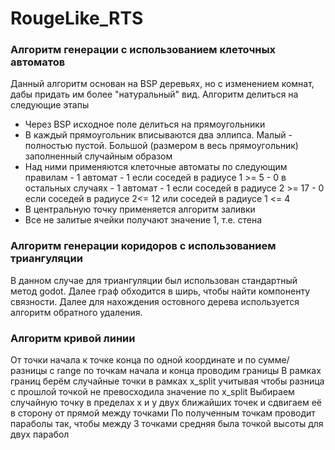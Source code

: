 # RougeLike_RTS

### Алгоритм генерации с использованием клеточных автоматов

Данный алгоритм основан на BSP деревьях, но с изменением комнат, дабы придать им более "натуральный" вид. Алгоритм делиться на следующие этапы
- Через BSP исходное поле делиться на прямоугольники
- В каждый прямоугольник вписываются два эллипса. Малый - полностью пустой. Большой (размером в весь прямоугольник) заполненный случайным образом
- Над ними применяются клеточные автоматы по следующим правилам
      - 1 автомат
            - 1 если соседей в радиусе 1 >= 5
            - 0 в остальных случаях
      - 1 автомат
            - 1 если соседей в радиусе 2 >= 17
            - 0 если соседей в радиусе 2<= 12 или соседей в радиусе 1 <= 4
- В центральную точку применяется алгоритм заливки
- Все не залитые ячейки получают значение 1, т.е. стена


### Алгоритм генерации коридоров с использованием триангуляции

В данном случае для триангуляции был использован стандартный метод godot. Далее граф обходится в ширь, чтобы найти компоненту связности. Далее для нахождения остовного дерева используется алгоритм обратного удаления.



### Алгоритм кривой линии
От точки начала к точке конца по одной координате и по сумме/разницы c range по точкам начала и конца проводим границы
В рамках границ берём случайные точки в рамках x_split учитывая чтобы разница с прошлой точкой не превосходила значение по x_split
Выбираем случайную точку в пределах x и у двух ближайших точек и сдвигаем её в сторону от прямой между точками
По полученным точкам проводит параболы так, чтобы между 3 точками средняя была точкой высоты для двух парабол
